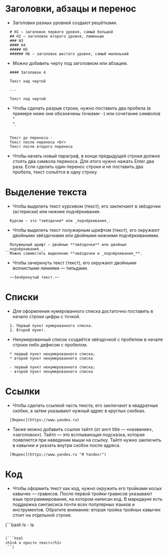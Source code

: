 # Заголовки, абзацы и перенос

* Заголовки разных уровней создают решётками.

```
  # H1 — заголовок первого уровня, самый большой
  ## H2 — заголовок второго уровня, поменьше
  ### H3
  #### H4
  ##### H5
  ###### H6 — заголовок шестого уровня, самый маленький
  ```

* Можно добавить черту под заголовком или абзацем.

```
  #### Заголовок 4
  
  Текст над чертой
  
  ---
  
  Текст под чертой
  ```

* Чтобы сделать разрыв строки, нужно поставить два пробела (в примере ниже они обозначены точками ⋅⋅) или сочетание символов "<br>".

```
  
  Текст до переноса⋅⋅  
  Текст после переноса <br>
  Текст после второго переноса
  ```

* Чтобы начать новый параграф, в конце предыдущей строки должно стоять два символа переноса. Для этого нужно нажать Enter два раза. 
Если сделать один перенос строки и не поставить два пробела, текст сольётся в одну строку.

# Выделение текста

* Чтобы выделить текст курсивом (текст), его заключают в звёздочки (астериски) или нижние подчёркивания.

```
  Курсив — это *звёздочки* или _подчёркивания_.
  ```

* Чтобы выделить текст полужирным шрифтом (текст), его окружают двойными звёздочками или двойными нижними подчёркиваниями.

```
  Полужирный шрифт — двойные **звёздочки** или двойные __подчёркивания__.
  Можно совместить выделение **звёздочки и _подчёркивания_**.
  ```

* Чтобы зачеркнуть текст (текст), его окружают двойными волнистыми линиями — тильдами.

```
  ~~Зачёркнутый текст.~~
  ```

# Списки

* Для оформления нумерованного списка достаточно поставить в начало строки цифры с точкой.

```
  1. Первый пункт нумерованного списка.
  2. Второй пункт.
  ```

* Ненумерованный список создаётся звёздочкой с пробелом в начале строки либо дефисом с пробелом.

```
  * первый пункт ненумерованного списка;
  * второй пункт ненумерованного списка
  
  - первый пункт ненумерованного списка;
  - второй пункт ненумерованного списка
  ```

# Ссылки

* Чтобы сделать ссылкой часть текста, его заключают в квадратные скобки, а затем указывают нужный адрес в круглых скобках.

```
  [Яндекс](https://www.yandex.ru)
  ```

* Также можно добавить ссылке тайтл (от англ title — «название», «заголовок»). Тайтл — это всплывающая подсказка, которая появляется при наведении мыши на ссылку. Тайтл нужно заключить в кавычки и указать внутри скобок после адреса.

```
  [Яндекс](https://www.yandex.ru "Я Yandex!")
  ```

# Код

* Чтобы оформить текст как код, нужно окружить его тройками косых кавычек — грависов. После первой тройки грависов указывают язык программирования, на котором написан код. В маркдауне есть поддержка синтаксиса почти всех популярных языков и инструментов. Обратите внимание: вторая тройка тройных кавычек стоит на отдельной строке.

(```bash
ls - la
```)

(```html
<h1>А я просто текст</h1>
```)



